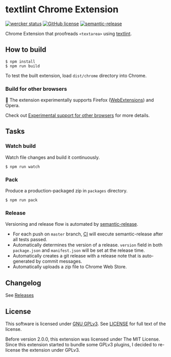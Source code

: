 # textlint Chrome Extension

[![wercker status](https://app.wercker.com/status/2f32f541de3ca03d8c8bc95152953ee9/s/master "wercker status")](https://app.wercker.com/project/bykey/2f32f541de3ca03d8c8bc95152953ee9) [![GitHub license](https://img.shields.io/github/license/io-monad/textlint-chrome-extension.svg)](LICENSE) [![semantic-release](https://img.shields.io/badge/%20%20%F0%9F%93%A6%F0%9F%9A%80-semantic--release-e10079.svg)](https://github.com/semantic-release/semantic-release)

Chrome Extension that proofreads `<textarea>` using [textlint](http://textlint.github.io/).

## How to build

    $ npm install
    $ npm run build

To test the built extension, load `dist/chrome` directory into Chrome.

### Build for other browsers

:rocket: The extension experimentally supports Firefox ([WebExtensions](https://developer.mozilla.org/en-US/Add-ons/WebExtensions)) and Opera.

Check out [Experimental support for other browsers](docs/other-browsers.md) for more details.

## Tasks

### Watch build

Watch file changes and build it continuously.

    $ npm run watch

### Pack

Produce a production-packaged zip in `packages` directory.

    $ npm run pack

### Release

Versioning and release flow is automated by [semantic-release](https://github.com/semantic-release/semantic-release).

- For each push on `master` branch, [CI](https://app.wercker.com/project/bykey/2f32f541de3ca03d8c8bc95152953ee9) will execute semantic-release after all tests passed.
- Automatically determines the version of a release. `version` field in both `package.json` and `manifest.json` will be set at the release time.
- Automatically creates a git release with a release note that is auto-generated by commit messages.
- Automatically uploads a zip file to Chrome Web Store.

## Changelog

See [Releases](https://github.com/io-monad/textlint-chrome-extension/releases)

## License

This software is licensed under [GNU GPLv3](https://www.gnu.org/copyleft/gpl.html). See [LICENSE](LICENSE) for full text of the license.

Before version 2.0.0, this extension was licensed under The MIT License. Since this extension started to bundle some GPLv3 plugins, I decided to re-license the extension under GPLv3.
